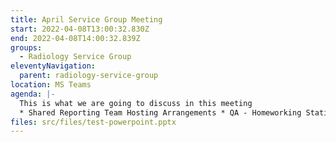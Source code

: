 ```yaml
---
title: April Service Group Meeting
start: 2022-04-08T13:00:32.830Z
end: 2022-04-08T14:00:32.839Z
groups:
  - Radiology Service Group
eleventyNavigation:
  parent: radiology-service-group
location: MS Teams
agenda: |-
  This is what we are going to discuss in this meeting
  * Shared Reporting Team Hosting Arrangements * QA - Homeworking Stations
files: src/files/test-powerpoint.pptx
---
```

